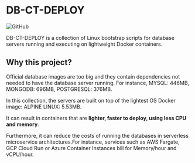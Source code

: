 # DB-CT-DEPLOY

![GitHub](https://img.shields.io/github/license/aissa-laribi/db-ct-deploy)

DB-CT-DEPLOY is a collection of Linux bootstrap scripts for database servers running and executing on lightweight Docker containers.

## Why this project?

Official database images are too big and they contain dependencies not needed to have the database server running. For instance, MYSQL: 446MB, MONGODB: 696MB, POSTGRESQL: 376MB. 

In this collection, the servers are built on top of the lightest OS Docker image: ALPINE LINUX: 5.53MB.

It can result in containers that are **lighter, faster to deploy, using less CPU and memory**. 

Furthermore, it can reduce the costs of running the databases in serverless microservice architectures.For instance, services such as AWS Fargate, GCP Cloud Run or Azure Container Instances bill for Memory/hour and vCPU/hour.

